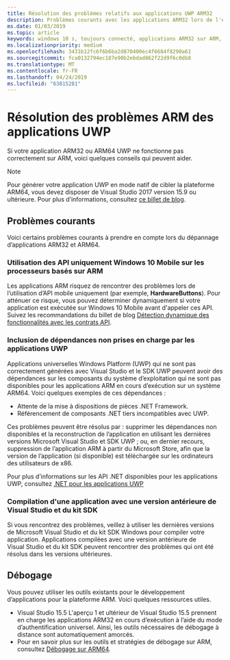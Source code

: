 ```yaml
---
title: Résolution des problèmes relatifs aux applications UWP ARM32
description: Problèmes courants avec les applications ARM32 lors de l'exécution sur ARM, et comment les résoudre.
ms.date: 01/03/2019
ms.topic: article
keywords: windows 10 s, toujours connecté, applications ARM32 sur ARM, windows 10 sur ARM, résolution des problèmes
ms.localizationpriority: medium
ms.openlocfilehash: 3431b12fc6f6b6ba2d870400ec4f6684f8290a61
ms.sourcegitcommit: fca0132794ec187e90b2ebdad862f22d9f6c0db8
ms.translationtype: MT
ms.contentlocale: fr-FR
ms.lasthandoff: 04/24/2019
ms.locfileid: "63815281"
---
```

# <a name="troubleshooting-arm-uwp-apps"></a>Résolution des problèmes ARM des applications UWP

Si votre application ARM32 ou ARM64 UWP ne fonctionne pas correctement sur ARM, voici quelques conseils qui peuvent aider.

>[!NOTE]
> Pour générer votre application UWP en mode natif de cibler la plateforme ARM64, vous devez disposer de Visual Studio 2017 version 15.9 ou ultérieure. Pour plus d’informations, consultez [ce billet de blog](https://blogs.windows.com/buildingapps/2018/11/15/official-support-for-windows-10-on-arm-development).

## <a name="common-issues"></a>Problèmes courants
Voici certains problèmes courants à prendre en compte lors du dépannage d’applications ARM32 et ARM64.

### <a name="using-windows-10-mobile-only-apis-on-arm-based-processors"></a>Utilisation des API uniquement Windows 10 Mobile sur les processeurs basés sur ARM
Les applications ARM risquez de rencontrer des problèmes lors de l’utilisation d’API mobile uniquement (par exemple, **HardwareButtons**). Pour atténuer ce risque, vous pouvez déterminer dynamiquement si votre application est exécutée sur Windows 10 Mobile avant d'appeler ces API. Suivez les recommandations du billet de blog [Détection dynamique des fonctionnalités avec les contrats API](https://blogs.windows.com/buildingapps/2015/09/15/dynamically-detecting-features-with-api-contracts-10-by-10/).

### <a name="including-dependencies-not-supported-by-uwp-apps"></a>Inclusion de dépendances non prises en charge par les applications UWP
Applications universelles Windows Platform (UWP) qui ne sont pas correctement générées avec Visual Studio et le SDK UWP peuvent avoir des dépendances sur les composants du système d’exploitation qui ne sont pas disponibles pour les applications ARM en cours d’exécution sur un système ARM64. Voici quelques exemples de ces dépendances :

- Attente de la mise à dispositions de pièces .NET Framework.
- Référencement de composants .NET tiers incompatibles avec UWP.

Ces problèmes peuvent être résolus par : supprimer les dépendances non disponibles et la reconstruction de l’application en utilisant les dernières versions Microsoft Visual Studio et SDK UWP ; ou, en dernier recours, suppression de l’application ARM à partir du Microsoft Store, afin que la version de l’application (si disponible) est téléchargée sur les ordinateurs des utilisateurs de x86.

Pour plus d’informations sur les API .NET disponibles pour les applications UWP, consultez [.NET pour les applications UWP](https://msdn.microsoft.com/library/windows/apps/mt185501.aspx)

### <a name="compiling-an-app-with-an-older-version-of-visual-studio-and-sdk"></a>Compilation d'une application avec une version antérieure de Visual Studio et du kit SDK
Si vous rencontrez des problèmes, veillez à utiliser les dernières versions de Microsoft Visual Studio et du kit SDK Windows pour compiler votre application. Applications compilées avec une version antérieure de Visual Studio et du kit SDK peuvent rencontrer des problèmes qui ont été résolus dans les versions ultérieures.

## <a name="debugging"></a>Débogage
Vous pouvez utiliser les outils existants pour le développement d’applications pour la plateforme ARM. Voici quelques ressources utiles.

- Visual Studio 15.5 L'aperçu 1 et ultérieur de Visual Studio 15.5 prennent en charge les applications ARM32 en cours d’exécution à l’aide du mode d’authentification universel. Ainsi, les outils nécessaires de débogage à distance sont automatiquement amorcés.
- Pour en savoir plus sur les outils et stratégies de débogage sur ARM, consultez [Débogage sur ARM64](https://docs.microsoft.com/en-us/windows-hardware/drivers/debugger/debugging-arm64).
